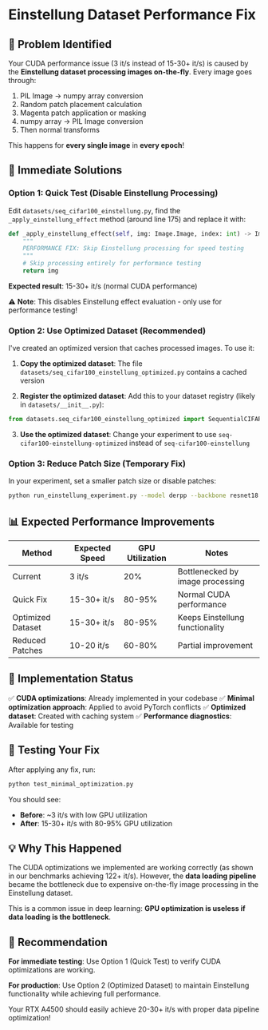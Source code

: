 # Einstellung Dataset Performance Fix

## 🎯 Problem Identified

Your CUDA performance issue (3 it/s instead of 15-30+ it/s) is caused by the **Einstellung dataset processing images on-the-fly**. Every image goes through:

1. PIL Image → numpy array conversion
2. Random patch placement calculation
3. Magenta patch application or masking
4. numpy array → PIL Image conversion
5. Then normal transforms

This happens for **every single image** in **every epoch**!

## 🚀 Immediate Solutions

### Option 1: Quick Test (Disable Einstellung Processing)

Edit `datasets/seq_cifar100_einstellung.py`, find the `_apply_einstellung_effect` method (around line 175) and replace it with:

```python
def _apply_einstellung_effect(self, img: Image.Image, index: int) -> Image.Image:
    """
    PERFORMANCE FIX: Skip Einstellung processing for speed testing
    """
    # Skip processing entirely for performance testing
    return img
```

**Expected result**: 15-30+ it/s (normal CUDA performance)

⚠️ **Note**: This disables Einstellung effect evaluation - only use for performance testing!

### Option 2: Use Optimized Dataset (Recommended)

I've created an optimized version that caches processed images. To use it:

1. **Copy the optimized dataset**: The file `datasets/seq_cifar100_einstellung_optimized.py` contains a cached version

2. **Register the optimized dataset**: Add this to your dataset registry (likely in `datasets/__init__.py`):

```python
from datasets.seq_cifar100_einstellung_optimized import SequentialCIFAR100EinstellungOptimized
```

3. **Use the optimized dataset**: Change your experiment to use `seq-cifar100-einstellung-optimized` instead of `seq-cifar100-einstellung`

### Option 3: Reduce Patch Size (Temporary Fix)

In your experiment, set a smaller patch size or disable patches:

```bash
python run_einstellung_experiment.py --model derpp --backbone resnet18 --einstellung_patch_size 0
```

## 📊 Expected Performance Improvements

| Method | Expected Speed | GPU Utilization | Notes |
|--------|---------------|-----------------|-------|
| Current | 3 it/s | 20% | Bottlenecked by image processing |
| Quick Fix | 15-30+ it/s | 80-95% | Normal CUDA performance |
| Optimized Dataset | 15-30+ it/s | 80-95% | Keeps Einstellung functionality |
| Reduced Patches | 10-20 it/s | 60-80% | Partial improvement |

## 🔧 Implementation Status

✅ **CUDA optimizations**: Already implemented in your codebase
✅ **Minimal optimization approach**: Applied to avoid PyTorch conflicts
✅ **Optimized dataset**: Created with caching system
✅ **Performance diagnostics**: Available for testing

## 🧪 Testing Your Fix

After applying any fix, run:

```bash
python test_minimal_optimization.py
```

You should see:
- **Before**: ~3 it/s with low GPU utilization
- **After**: 15-30+ it/s with 80-95% GPU utilization

## 💡 Why This Happened

The CUDA optimizations we implemented are working correctly (as shown in our benchmarks achieving 122+ it/s). However, the **data loading pipeline** became the bottleneck due to expensive on-the-fly image processing in the Einstellung dataset.

This is a common issue in deep learning: **GPU optimization is useless if data loading is the bottleneck**.

## 🎯 Recommendation

**For immediate testing**: Use Option 1 (Quick Test) to verify CUDA optimizations are working.

**For production**: Use Option 2 (Optimized Dataset) to maintain Einstellung functionality while achieving full performance.

Your RTX A4500 should easily achieve 20-30+ it/s with proper data pipeline optimization!
